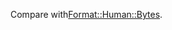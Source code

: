 Compare with[Format::Human::Bytes](https://github.com/ReneNyffenegger/PerlModules/tree/master/Format/Human/Bytes).
